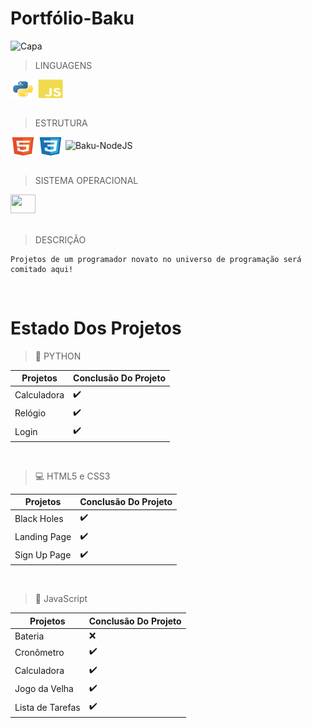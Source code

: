 # Portfólio-Baku
<div align="left">

![Capa](https://user-images.githubusercontent.com/103138773/182205660-e42b080b-4c26-4db0-9d3d-f327240d6a3b.png)

> LINGUAGENS
<div>
<img align="center" alt="Baku-Python" height="30" width="40" src="https://raw.githubusercontent.com/devicons/devicon/master/icons/python/python-original.svg">
<img align="center" alt="Baku-Js" height="30" width="40" src="https://raw.githubusercontent.com/devicons/devicon/master/icons/javascript/javascript-plain.svg">
</div>

<br>

> ESTRUTURA
<div>
<img align="center" alt="Baku-HTML" height="30" width="40" src="https://raw.githubusercontent.com/devicons/devicon/master/icons/html5/html5-original.svg">
<img align="center" alt="Baku-CSS" height="30" width="40" src="https://raw.githubusercontent.com/devicons/devicon/master/icons/css3/css3-original.svg">
<img aling="center" alt="Baku-NodeJS" height="30" width="40" src="https://cdn.jsdelivr.net/gh/devicons/devicon/icons/nodejs/nodejs-original.svg">
</div>

<br>

> SISTEMA OPERACIONAL
<div>
<img height="30" width="40" src="https://cdn.jsdelivr.net/gh/devicons/devicon/icons/windows8/windows8-original.svg" />
</div>

<br>

> DESCRIÇÃO
```
Projetos de um programador novato no universo de programação será comitado aqui! 
```
</div>

<br>

# Estado Dos Projetos
> 🐍 PYTHON

Projetos | Conclusão Do Projeto
--- | ---
Calculadora | ✔️
Relógio | ✔️
Login | ✔️

<br>

> 💻 HTML5 e CSS3

Projetos | Conclusão Do Projeto
--- | ---
Black Holes | ✔️
Landing Page | ✔️
Sign Up Page | ✔️

<br>

> 📒 JavaScript

Projetos | Conclusão Do Projeto
--- | ---
Bateria | ❌
Cronômetro | ✔️
Calculadora | ✔️
Jogo da Velha | ✔️
Lista de Tarefas | ✔️
